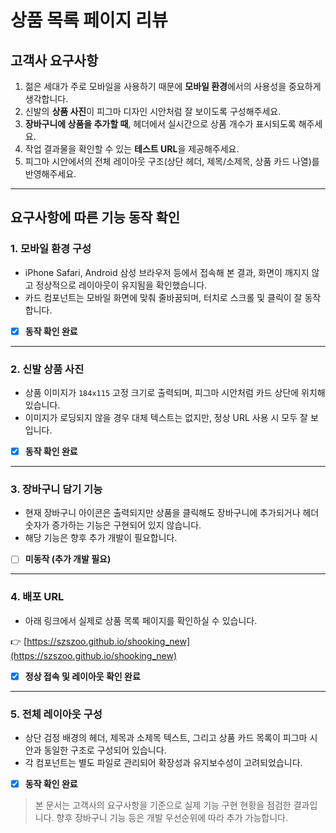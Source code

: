 # 상품 목록 페이지 리뷰

## 고객사 요구사항

1. 젊은 세대가 주로 모바일을 사용하기 때문에 **모바일 환경**에서의 사용성을 중요하게 생각합니다.
2. 신발의 **상품 사진**이 피그마 디자인 시안처럼 잘 보이도록 구성해주세요.
3. **장바구니에 상품을 추가할 때**, 헤더에서 실시간으로 상품 개수가 표시되도록 해주세요.
4. 작업 결과물을 확인할 수 있는 **테스트 URL**을 제공해주세요.
5. 피그마 시안에서의 전체 레이아웃 구조(상단 헤더, 제목/소제목, 상품 카드 나열)를 반영해주세요.

---

## 요구사항에 따른 기능 동작 확인

### 1. 모바일 환경 구성
- iPhone Safari, Android 삼성 브라우저 등에서 접속해 본 결과, 화면이 깨지지 않고 정상적으로 레이아웃이 유지됨을 확인했습니다.
- 카드 컴포넌트는 모바일 화면에 맞춰 줄바꿈되며, 터치로 스크롤 및 클릭이 잘 동작합니다.  
- [x] **동작 확인 완료**

---

### 2. 신발 상품 사진
- 상품 이미지가 `184x115` 고정 크기로 출력되며, 피그마 시안처럼 카드 상단에 위치해 있습니다.
- 이미지가 로딩되지 않을 경우 대체 텍스트는 없지만, 정상 URL 사용 시 모두 잘 보입니다.  
- [x] **동작 확인 완료**

---

### 3. 장바구니 담기 기능
- 현재 장바구니 아이콘은 출력되지만 상품을 클릭해도 장바구니에 추가되거나 헤더 숫자가 증가하는 기능은 구현되어 있지 않습니다.
- 해당 기능은 향후 추가 개발이 필요합니다.  
- [ ] **미동작 (추가 개발 필요)**

---

### 4. 배포 URL
- 아래 링크에서 실제로 상품 목록 페이지를 확인하실 수 있습니다.

👉 [https://szszoo.github.io/shooking_new](https://szszoo.github.io/shooking_new)  
- [x] **정상 접속 및 레이아웃 확인 완료**

---

### 5. 전체 레이아웃 구성
- 상단 검정 배경의 헤더, 제목과 소제목 텍스트, 그리고 상품 카드 목록이 피그마 시안과 동일한 구조로 구성되어 있습니다.
- 각 컴포넌트는 별도 파일로 관리되어 확장성과 유지보수성이 고려되었습니다.  
- [x] **동작 확인 완료**

> 본 문서는 고객사의 요구사항을 기준으로 실제 기능 구현 현황을 점검한 결과입니다. 향후 장바구니 기능 등은 개발 우선순위에 따라 추가 가능합니다.
